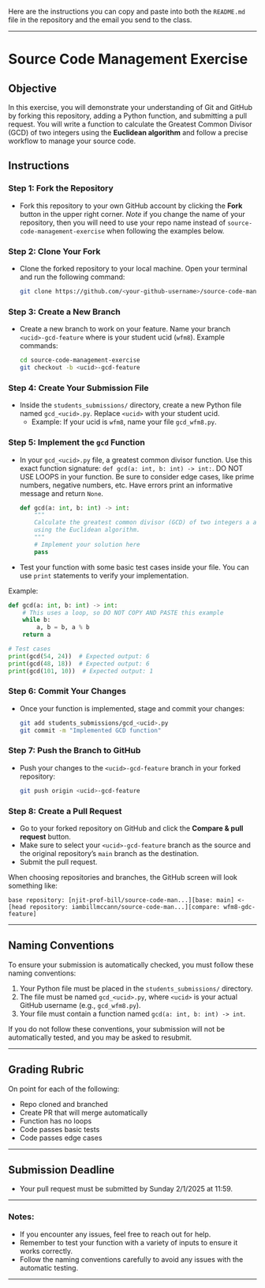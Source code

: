 Here are the instructions you can copy and paste into both the `README.md` file in the repository and the email you send to the class.

---

# Source Code Management Exercise

## Objective
In this exercise, you will demonstrate your understanding of Git and GitHub by forking this repository, adding a Python function, and submitting a pull request. You will write a function to calculate the Greatest Common Divisor (GCD) of two integers using the **Euclidean algorithm** and follow a precise workflow to manage your source code.

## Instructions

### Step 1: Fork the Repository
- Fork this repository to your own GitHub account by clicking the **Fork** button in the upper right corner. *Note* if you change the name of your repository, then you will need to use your repo name instead of `source-code-management-exercise` when following the examples below.

### Step 2: Clone Your Fork
- Clone the forked repository to your local machine. Open your terminal and run the following command:
  ```bash
  git clone https://github.com/<your-github-username>/source-code-management-exercise.git
  ```

### Step 3: Create a New Branch
- Create a new branch to work on your feature. Name your branch `<ucid>-gcd-feature` where <ucid> is your student ucid (`wfm8`). Example commands:
  ```bash
  cd source-code-management-exercise
  git checkout -b <ucid>-gcd-feature
  ```

### Step 4: Create Your Submission File
- Inside the `students_submissions/` directory, create a new Python file named `gcd_<ucid>.py`. Replace `<ucid>` with your student ucid.
  - Example: If your ucid is `wfm8`, name your file `gcd_wfm8.py`.

### Step 5: Implement the `gcd` Function
- In your `gcd_<ucid>.py` file, a greatest common divisor function. Use this exact function signature: `def gcd(a: int, b: int) -> int:`. DO NOT USE LOOPS in your function. Be sure to consider edge cases, like prime numbers, negative numbers, etc. Have errors print an informative message and return `None`.
  ```python
  def gcd(a: int, b: int) -> int:
      """
      Calculate the greatest common divisor (GCD) of two integers a and b
      using the Euclidean algorithm.
      """
      # Implement your solution here
      pass
  ```

- Test your function with some basic test cases inside your file. You can use `print` statements to verify your implementation.

Example:
```python
def gcd(a: int, b: int) -> int:
    # This uses a loop, so DO NOT COPY AND PASTE this example
    while b:
        a, b = b, a % b
    return a

# Test cases
print(gcd(54, 24))  # Expected output: 6
print(gcd(48, 18))  # Expected output: 6
print(gcd(101, 10))  # Expected output: 1
```

### Step 6: Commit Your Changes
- Once your function is implemented, stage and commit your changes:
  ```bash
  git add students_submissions/gcd_<ucid>.py
  git commit -m "Implemented GCD function"
  ```

### Step 7: Push the Branch to GitHub
- Push your changes to the `<ucid>-gcd-feature` branch in your forked repository:
  ```bash
  git push origin <ucid>-gcd-feature
  ```

### Step 8: Create a Pull Request
- Go to your forked repository on GitHub and click the **Compare & pull request** button.
- Make sure to select your `<ucid>-gcd-feature` branch as the source and the original repository’s `main` branch as the destination.
- Submit the pull request.

When choosing repositories and branches, the GitHub screen will look something like:

```
base repository: [njit-prof-bill/source-code-man...][base: main] <- [head repository: iambillmccann/source-code-man...][compare: wfm8-gdc-feature]
```

---

## Naming Conventions
To ensure your submission is automatically checked, you must follow these naming conventions:
1. Your Python file must be placed in the `students_submissions/` directory.
2. The file must be named `gcd_<ucid>.py`, where `<ucid>` is your actual GitHub username (e.g., `gcd_wfm8.py`).
3. Your file must contain a function named `gcd(a: int, b: int) -> int`.

If you do not follow these conventions, your submission will not be automatically tested, and you may be asked to resubmit.

---

## Grading Rubric

On point for each of the following:
- Repo cloned and branched
- Create PR that will merge automatically
- Function has no loops
- Code passes basic tests
- Code passes edge cases

---

## Submission Deadline
- Your pull request must be submitted by Sunday 2/1/2025 at 11:59.

---

### Notes:
- If you encounter any issues, feel free to reach out for help.
- Remember to test your function with a variety of inputs to ensure it works correctly.
- Follow the naming conventions carefully to avoid any issues with the automatic testing.

---
